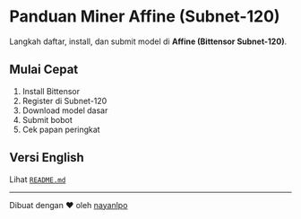 # Panduan Miner Affine (Subnet-120)

Langkah daftar, install, dan submit model di **Affine (Bittensor Subnet-120)**.

## Mulai Cepat
1. Install Bittensor  
2. Register di Subnet-120  
3. Download model dasar  
4. Submit bobot  
5. Cek papan peringkat  

## Versi English
Lihat [`README.md`](README.md)

---
Dibuat dengan ❤️ oleh [nayanlpo](https://github.com/nayanlpo)
